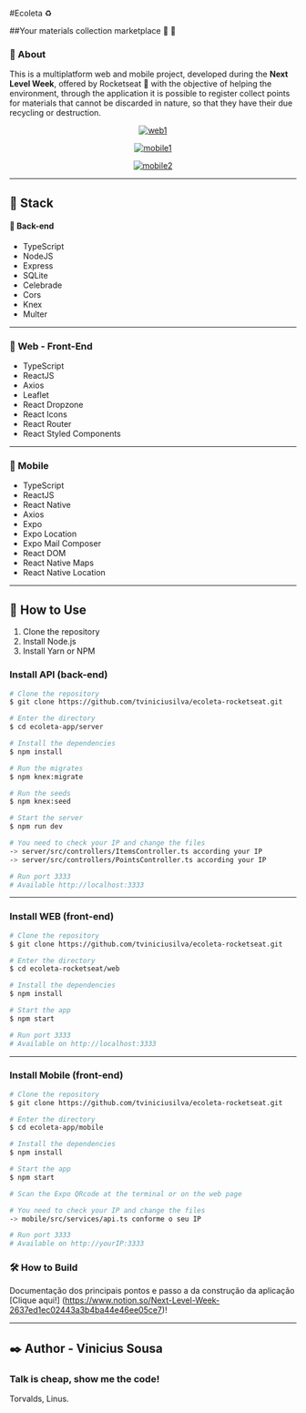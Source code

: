 #Ecoleta :recycle:

##Your materials collection marketplace :rocket: :purple_heart:

### :scroll: About

This is a multiplatform web and mobile project, developed during the <b>Next Level Week</b>, offered by Rocketseat :purple_heart: with the objective of helping the environment, through the application it is possible to register collect points for materials that cannot be discarded in nature, so that they have their due recycling or destruction.

<div align="center">

<a href="https://ibb.co/cDCrtJM"><img src="https://i.ibb.co/yWYQ50G/web1.jpg" alt="web1" border="0"></a>

<a href="https://imgbb.com/"><img src="https://i.ibb.co/XzGnwyV/mobile1.jpg" alt="mobile1" border="0"></a>

<a href="https://imgbb.com/"><img src="https://i.ibb.co/x384GyN/mobile2.jpg" alt="mobile2" border="0"></a>
</div>

---

## :rocket: Stack

#### :japanese_ogre: Back-end
- TypeScript
- NodeJS
- Express
- SQLite
- Celebrade
- Cors
- Knex
- Multer
---
### :nail_care: Web - Front-End
- TypeScript
- ReactJS
- Axios
- Leaflet
- React Dropzone
- React Icons
- React Router
- React Styled Components
---
### :iphone: Mobile

- TypeScript
- ReactJS
- React Native
- Axios
- Expo
- Expo Location
- Expo Mail Composer
- React DOM
- React Native Maps
- React Native Location
---
## :wave: How to Use
1. Clone the repository
2. Install Node.js
3. Install Yarn or NPM

### Install API (back-end)

```bash
# Clone the repository
$ git clone https://github.com/tviniciusilva/ecoleta-rocketseat.git

# Enter the directory
$ cd ecoleta-app/server

# Install the dependencies
$ npm install

# Run the migrates
$ npm knex:migrate

# Run the seeds
$ npm knex:seed

# Start the server
$ npm run dev

# You need to check your IP and change the files 
-> server/src/controllers/ItemsController.ts according your IP
-> server/src/controllers/PointsController.ts according your IP

# Run port 3333
# Available http://localhost:3333

```
---
### Install WEB (front-end)

```bash
# Clone the repository
$ git clone https://github.com/tviniciusilva/ecoleta-rocketseat.git

# Enter the directory
$ cd ecoleta-rocketseat/web

# Install the dependencies
$ npm install

# Start the app
$ npm start

# Run port 3333
# Available on http://localhost:3333

```
---

### Install Mobile (front-end)

```bash
# Clone the repository
$ git clone https://github.com/tviniciusilva/ecoleta-rocketseat.git

# Enter the directory
$ cd ecoleta-app/mobile

# Install the dependencies
$ npm install

# Start the app
$ npm start

# Scan the Expo QRcode at the terminal or on the web page

# You need to check your IP and change the files 
-> mobile/src/services/api.ts conforme o seu IP

# Run port 3333
# Available on http://yourIP:3333

```

### 🛠 How to Build
Documentação dos principais pontos e passo a da construção da aplicação [Clique aqui!] (https://www.notion.so/Next-Level-Week-2637ed1ec02443a3b4ba44e46ee05ce7)!

---

## :black_nib: Author - Vinicius Sousa

### Talk is cheap, show me the code!
Torvalds, Linus.